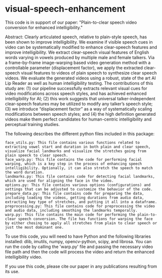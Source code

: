# visual-speech-enhancement

This code is in support of our paper: "Plain-to-clear speech video conversion for enhanced intelligibility." 

Abstract: Clearly articulated speech, relative to plain-style speech, has been shown to improve intelligibility. We examine if visible speech cues in video can be systematically modified to enhance clear-speech features and improve intelligibility. We extract clear-speech visual features of English words varying in vowels produced by multiple male and female talkers. Via a frame-by-frame image-warping based video generation method with a controllable parameter (displacement factor), we apply the extracted clear-speech visual features to videos of plain speech to synthesize clear speech videos. We evaluate the generated videos using a robust, state of the art AI Lip Reader as well as human intelligibility testing. The contributions of this study are: (1) our pipeline successfully extracts relevant visual cues for video modifications across speech styles, and has achieved enhanced intelligibility for AI; (2) this work suggests that universal talker-independent clear-speech features may be utilized to modify any talker’s speech style; (3) we introduce “displacement factor” as a way of systematically scaling modifications between speech styles; and (4) the high definition generated videos make them perfect candidates for human-centric intelligibility and perceptual training studies. 



The following describes the different python files included in this package:

    face_utils.py: This file contains various functions related to extracting vowel start and duration in both plain and clear speech, visualize facial landmarks and visualize the stretches going from plain speeck to clear speech.
    face_warp.py: This file contains the code for performing facial warping, which is a key step in the process of enhancing speech intelligibility. Optionally, it can also stretch the speech to match the word duration.
    landmarks.py: This file contains code for detecting facial landmarks, which are used for aligning the face in the video.
    options.py: This file contains various options (configurations) and settings that can be adjusted to customize the behavior of the code.
    prepare_data.py: This file contains code for preparing the data, including loading the videos, getting durations from audio data, extracting key type of stretches, and putting it all into a dataframe.
    preprocessing.py: This file contains code for preprocessing the video and audio data, including smoothing the landmarks temporally.
    warp.py: This file contains the main code for performing the plain-to-clear speech conversion. The file has functions for warping the face by either chosing to apply all stretches from plain to clear speech or just the most dominant one. 

To use this code, you will need to have Python and the following libraries installed: dlib, imutils, numpy, opencv-python, scipy, and librosa.
You can run the code by calling the 'warp.py' file and passing the necessary video file path and then the code will process the video and return the enhanced intelligibility video.

If you use this code, please cite our paper in any publications resulting from its use.
